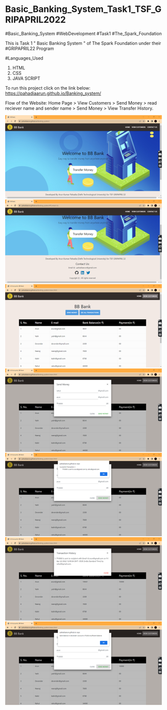 # Basic_Banking_System_Task1_TSF_GRIPAPRIL2022

#Basic_Banking_System #WebDevelopment #Task1 #The_Spark_Foundation

This is Task 1 " Basic Banking System " of The Spark Foundation under their #GRIPAPRIL22 Program

#Languages_Used

1. HTML
2. CSS
3. JAVA SCRIPT

To run this project click on the link below: https://pahadiaarun.github.io/Banking_system/

Flow of the Website: Home Page > View Customers > Send Money > read reciever name and sender name > Send Money > View Transfer History.

![alt text](https://github.com/pahadiaarun/Banking_system/blob/main/Screenshot/Home%20Page.png)
![alt text](https://github.com/pahadiaarun/Banking_system/blob/main/Screenshot/Contact%20Us.png)
![alt text](https://github.com/pahadiaarun/Banking_system/blob/main/Screenshot/View%20Customers.png)
![alt text](https://github.com/pahadiaarun/Banking_system/blob/main/Screenshot/Send%20Money.png)
![alt text](https://github.com/pahadiaarun/Banking_system/blob/main/Screenshot/Successful%20Transaction.png)
![alt text](https://github.com/pahadiaarun/Banking_system/blob/main/Screenshot/Transaction%20History.png)
![alt text](https://github.com/pahadiaarun/Banking_system/blob/main/Screenshot/Insufficient%20Balance.png)
